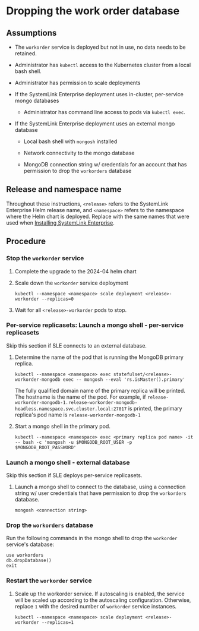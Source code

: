 # Dropping the work order database

## Assumptions

- The `workorder` service is deployed but not in use, no data needs to be retained.

- Administrator has `kubectl` access to the Kubernetes cluster from a local bash shell.

- Administrator has permission to scale deployments

- If the SystemLink Enterprise deployment uses in-cluster, per-service mongo databases

  - Administrator has command line access to pods via `kubectl exec`.

- If the SystemLink Enterprise deployment uses an external mongo database

  - Local bash shell with `mongosh` installed

  - Network connectivity to the mongo database

  - MongoDB connection string w/ credentials for an account that has permission to drop the `workorders` database

## Release and namespace name

Throughout these instructions, `<release>` refers to the SystemLink Enterprise Helm release name, and
`<namespace>` refers to the namespace where the Helm chart is deployed. Replace with the same names
that were used when
[Installing SystemLink Enterprise](https://www.ni.com/docs/en-US/bundle/systemlink-enterprise/page/installing-systemlink-enterprise.html#GUID-C371BF44-6A52-4ABC-89F5-410B2B38B5C2).

## Procedure

### Stop the `workorder` service

1. Complete the upgrade to the 2024-04 helm chart

1. Scale down the `workorder` service deployment

   `kubectl --namespace <namespace> scale deployment <release>-workorder --replicas=0`

1. Wait for all `<release>-workorder` pods to stop.

### Per-service replicasets: Launch a mongo shell - per-service replicasets

Skip this section if SLE connects to an external database.

1. Determine the name of the pod that is running the MongoDB primary replica.

   `kubectl --namespace <namespace> exec statefulset/<release>-workorder-mongodb exec -- mongosh --eval 'rs.isMaster().primary'`

   The fully qualified domain name of the primary replica will be printed. The hostname is the name of the
   pod. For example, if
   `release-workorder-mongodb-1.release-workorder-mongodb-headless.namespace.svc.cluster.local:27017` is
   printed, the primary replica's pod name is `release-workorder-mongodb-1`

1. Start a mongo shell in the primary pod.

   `kubectl --namespace <namespace> exec <primary replica pod name> -it -- bash -c 'mongosh -u $MONGODB_ROOT_USER -p $MONGODB_ROOT_PASSWORD'`

### Launch a mongo shell - external database

Skip this section if SLE deploys per-service replicasets.

1. Launch a mongo shell to connect to the database, using a connection string w/ user credentials
   that have permission to drop the `workorders` database.

   `mongosh <connection string>`

### Drop the `workorders` database

Run the following commands in the mongo shell to drop the `workorder` service's database:

```
use workorders
db.dropDatabase()
exit
```

### Restart the `workorder` service

1. Scale up the workorder service. If autoscaling is enabled, the service will be scaled up according
   to the autoscaling configuration. Otherwise, replace `1` with the desired number of `workorder`
   service instances.

   `kubectl --namespace <namespace> scale deployment <release>-workorder --replicas=1`
